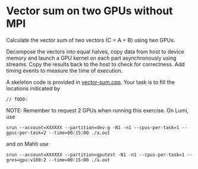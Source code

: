 # Vector sum on two GPUs without MPI

Calculate the vector sum of two vectors (C = A + B) using two GPUs.

Decompose the vectors into equal halves, copy data from host to device memory
and launch a GPU kernel on each part asynchronously using streams. Copy the
results back to the host to check for correctness. Add timing events to
measure the time of execution.

A skeleton code is provided in [vector-sum.cpp](vector-sum.cpp). Your task is to fill the locations indicated by 

```// TODO:```

NOTE: Remember to request 2 GPUs when running this exercise. On Lumi, use
```
srun --account=XXXXXX --partition=dev-g -N1 -n1 --cpus-per-task=1 --gpus-per-task=2 --time=00:15:00 ./a.out
```
and on Mahti use
```
srun --account=XXXXXX --partition=gputest -N1 -n1 --cpus-per-task=1 --gres=gpu:v100:2 --time=00:15:00 ./a.out
```
